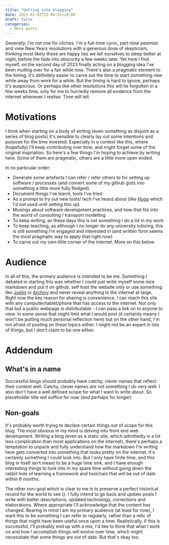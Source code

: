 ```yaml
---
title: "Getting into blogging"
date: 2023-01-02T15:06:52+10:00
draft: false
categories:
  - Meta posts
---
```



Generally, I'm not one for cliches. I'm a full-time cynic, part-time pesimist and view New Years resolutions with a
generous dose of skepticism, thinking most likely these are happy lies we tell ourselves to sleep better at night,
before the fade into obscurity a few weeks later. Yet here I find myself, on the second day of 2023 finally acting on a
blogging idea I've been mulling over for a fair while now. There's also a pragmatic element to the timing, it's
definitely easier to carve out the time to start something new while away from work for a while. But the timing is hard
to ignore, perhaps it's auspicious. Or perhaps like other resolutions this will lie forgotten in a few weeks time, only
for me to hurriedly remove all evidence from the internet whenever I realise. Time will tell.

# Motivations

I think when starting on a body of writing (even something as disjoint as a series of blog posts) it's sensible to
clearly lay out some intentions and purpose for the time invested. Especially in a context like this, where (hopefully)
I'll keep contributing over time, and might forget some of the original inspriation. So here's a few things I'm hoping
to achieve by writing here. Some of them are pragmatic, others are a little more open ended.

In no particular order:

- Generate some artefacts I can refer / refer others to for setting up software / processes (and convert some of my
  github gists into something a little more fully fledged)
- Document things I've learnt, tools I've tried
- As a prompt to try out new tools/ tech I've heard about (like [Hugo](https://gohugo.io/) which I'd not used until
  setting this up)
- Musings about software development practices, and how that fits into the world of consulting / transport modelling
- To keep writing, as these days this is not something I do a lot in my work
- To keep teaching, as although I no longer do any university tutoring, this is still something I'm engaged and
  interested in (and written form seems the most pragmatic way to apply that right now)
- To carve out my own little corner of the internet. More on this below.

# Audience

In all of this, the primary audience is intended to be me. Something I debated in starting this was whether I could just
write myself some nice markdown and put it on github, self host the website only or use something like
[Joplin](https://joplinapp.org/) or [Archivy](https://archivy.github.io/) and never reveal anything to the internet at
large. Right now the key reason for sharing is convenience. I can reach this site with any computer/tablet/phone that
has access to the internet. Not only that but a public webpage is distributable - I can pass a link on to anyone to
view. In some sense that might limit what I would post (it certainly means I won't be putting much personal reflection
here) but on the other hand, I'm not afraid of posting on these topics either. I might not be an expert in lots of
things, but I don't claim to be one either.

# Addendum

## What's in a name

Successful blogs should probably have catchy, clever names that reflect their content well. Catchy, clever names are not
something I do very well. I also don't have a well defined scope for what I want to write about. So placeholder title
will suffice for now (and perhaps for longer)

## Non-goals

It's probably worth trying to declare certain things out of scope for this blog. The most obvious in my mind is delving
into front end web development. Writing a blog (even as a static site, which admittedly is a lot less complication than
most applications on the internet), there's perhaps a temptation to unpack and fully understand how the markdown I'm
writing here gets converted into something that looks pretty on the internet. It's certainly something I could look
into. But I only have finite time, and this blog in itself isn't meant to be a huge time sink, and I have enough
interesting things to look into in my spare time without going down the rabbit hole of learning a framework and
toolchain that will be out of date within 6 months.

The other non-goal which is clear to me is to preserve a perfect historical record for the world to see (). I fully intend
to go back and update posts I write with better descriptions, updated technology, corrections and elaborations. Where
appropriate I'll acknowledge that the content has changed. Bearing in mind I am my primary audience (at least for now),
I want this to be something I can refer to regularly, rather than a relic of things that might have been useful once
upon a time. Realistically, if this is successful, I'll probably end up with a mix, I'd like to think that what I work
on and how I accomplish things will evolve over time, which might necessitate that some things are out of date. But
that's okay too.

